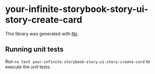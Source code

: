 # your-infinite-storybook-story-ui-story-create-card

This library was generated with [Nx](https://nx.dev).

## Running unit tests

Run `nx test your-infinite-storybook-story-ui-story-create-card` to execute the unit tests.
